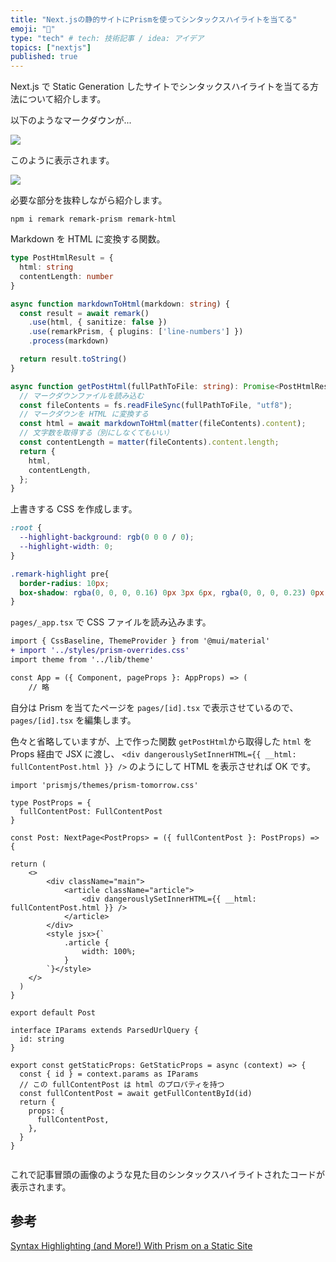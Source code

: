 ```yaml
---
title: "Next.jsの静的サイトにPrismを使ってシンタックスハイライトを当てる"
emoji: "💬"
type: "tech" # tech: 技術記事 / idea: アイデア
topics: ["nextjs"]
published: true
---
```


Next.js で Static Generation したサイトでシンタックスハイライトを当てる方法について紹介します。

以下のようなマークダウンが...

![](https://storage.googleapis.com/zenn-user-upload/bd5d3f61f4cc-20220521.jpg)

このように表示されます。

![](https://storage.googleapis.com/zenn-user-upload/3a9ee9c54ef8-20220521.jpg)

必要な部分を抜粋しながら紹介します。

```console
npm i remark remark-prism remark-html
```

Markdown を HTML に変換する関数。

```js:lib/posts.ts
type PostHtmlResult = {
  html: string
  contentLength: number
}

async function markdownToHtml(markdown: string) {
  const result = await remark()
    .use(html, { sanitize: false })
    .use(remarkPrism, { plugins: ['line-numbers'] })
    .process(markdown)

  return result.toString()
}

async function getPostHtml(fullPathToFile: string): Promise<PostHtmlResult> {
  // マークダウンファイルを読み込む
  const fileContents = fs.readFileSync(fullPathToFile, "utf8");
  // マークダウンを HTML に変換する
  const html = await markdownToHtml(matter(fileContents).content);
  // 文字数を取得する（別にしなくてもいい）
  const contentLength = matter(fileContents).content.length;
  return {
    html,
    contentLength,
  };
}
```

上書きする CSS を作成します。

```css:styles/prism-overrides.css
:root {
  --highlight-background: rgb(0 0 0 / 0);
  --highlight-width: 0;
}

.remark-highlight pre{
  border-radius: 10px;
  box-shadow: rgba(0, 0, 0, 0.16) 0px 3px 6px, rgba(0, 0, 0, 0.23) 0px 3px 6px;
}

```

`pages/_app.tsx` で CSS ファイルを読み込みます。

```diff js:pages/_app.tsx
import { CssBaseline, ThemeProvider } from '@mui/material'
+ import '../styles/prism-overrides.css'
import theme from '../lib/theme'

const App = ({ Component, pageProps }: AppProps) => (
    // 略
```

自分は Prism を当てたページを `pages/[id].tsx` で表示させているので、`pages/[id].tsx` を編集します。

色々と省略していますが、上で作った関数 `getPostHtml`から取得した `html` を Props 経由で JSX に渡し、 `<div dangerouslySetInnerHTML={{ __html: fullContentPost.html }} />` のようにして HTML を表示させれば OK です。

```js:pages/[id].tsx
import 'prismjs/themes/prism-tomorrow.css'

type PostProps = {
  fullContentPost: FullContentPost
}

const Post: NextPage<PostProps> = ({ fullContentPost }: PostProps) => {

return (
    <>
        <div className="main">
            <article className="article">
                <div dangerouslySetInnerHTML={{ __html: fullContentPost.html }} />
            </article>
        </div>
        <style jsx>{`
            .article {
                width: 100%;
            }
        `}</style>
    </>
  )
}

export default Post

interface IParams extends ParsedUrlQuery {
  id: string
}

export const getStaticProps: GetStaticProps = async (context) => {
  const { id } = context.params as IParams
  // この fullContentPost は html のプロパティを持つ
  const fullContentPost = await getFullContentById(id)
  return {
    props: {
      fullContentPost,
    },
  }
}


```

これで記事冒頭の画像のような見た目のシンタックスハイライトされたコードが表示されます。

## 参考

[Syntax Highlighting (and More!) With Prism on a Static Site](https://css-tricks.com/syntax-highlighting-prism-on-a-next-js-site/)

